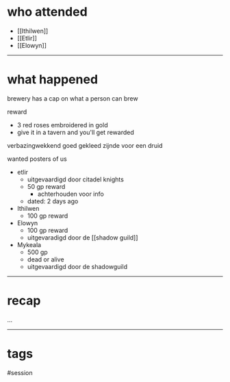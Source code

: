 # who attended

- [[Ithilwen]]
- [[Etlir]]
- [[Elowyn]]

---
# what happened

brewery has a cap on what a person can brew

reward
- 3 red roses embroidered in gold
- give it in a tavern and you'll get rewarded

verbazingwekkend goed gekleed zijnde voor een druid

wanted posters of us
- etlir
	- uitgevaardigd door citadel knights
	- 50 gp reward 
		- achterhouden voor info
	- dated: 2 days ago
- Ithilwen
	- 100 gp reward
- Elowyn
	- 100 gp reward
	- uitgevaradigd door de [[shadow guild]]
- Mykeala
	- 500 gp
	- dead or alive
	- uitgevaardigd door de shadowguild



---
# recap

...

---
# tags

#session